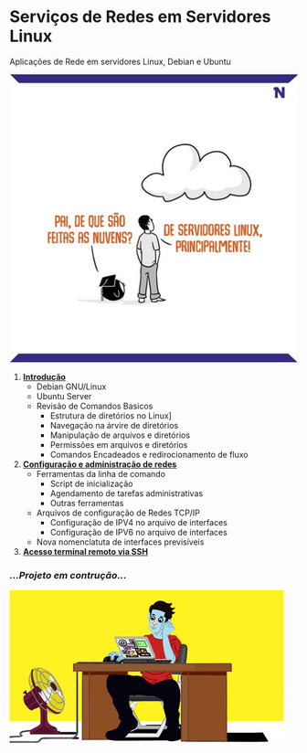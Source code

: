 # Serviços de Redes em Servidores Linux

Aplicações de Rede em servidores Linux, Debian e Ubuntu

![](Itens/Imagens/nuvensdeservidoreslinux.jpg)

1. [**Introdução**](Itens/Debian_GNU_Linux.md)  
   - Debian GNU/Linux
   - Ubuntu Server
   - Revisão de Comandos Basicos
      - Estrutura de diretórios no Linux]
      - Navegação na árvire de diretórios
      - Manipulação de arquivos e diretórios
      - Permissões em arquivos e diretórios
      - Comandos Encadeados e redirocionamento de fluxo  
1. [**Configuração e administração de redes**](Itens/EmConstrução.md)
    - Ferramentas da linha de comando
	  - Script de inicialização
	  - Agendamento de tarefas administrativas
	  - Outras ferramentas
    - Arquivos de configuração de Redes TCP/IP
	  - Configuração de IPV4 no arquivo de interfaces
	  - Configuração de IPV6 no arquivo de interfaces
    - Nova nomenclatuta de interfaces previsíveis 
1. [**Acesso terminal remoto via SSH**](Itens/EmConstrução.md)
### _...Projeto em contrução..._
![](Itens/Imagens/nanotrabalhando.gif)
